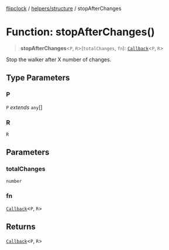 [flipclock](../../../index.md) / [helpers/structure](../index.md) / stopAfterChanges

# Function: stopAfterChanges()

> **stopAfterChanges**\<`P`, `R`\>(`totalChanges`, `fn`): [`Callback`](../type-aliases/Callback.md)\<`P`, `R`\>

Stop the walker after X number of changes.

## Type Parameters

### P

`P` *extends* `any`[]

### R

`R`

## Parameters

### totalChanges

`number`

### fn

[`Callback`](../type-aliases/Callback.md)\<`P`, `R`\>

## Returns

[`Callback`](../type-aliases/Callback.md)\<`P`, `R`\>
